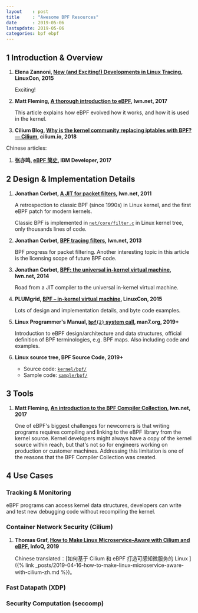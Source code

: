```yaml
---
layout    : post
title     : "Awesome BPF Resources"
date      : 2019-05-06
lastupdate: 2019-05-06
categories: bpf ebpf
---
```


## 1 Introduction & Overview

1. **Elena Zannoni, [New (and Exciting!) Developments in Linux
   Tracing](https://events.static.linuxfound.org/sites/events/files/slides/tracing-linux-ezannoni-linuxcon-ja-2015_0.pdf),
   LinuxCon, 2015**

    Exciting!

1. **Matt Fleming, [A thorough introduction to
   eBPF](https://lwn.net/Articles/740157/), lwn.net, 2017**

     This article explains how eBPF evolved how it works, and how it is used in
     the kernel.

1. **Cilium Blog, [Why is the kernel community replacing iptables with BPF? —
   Cilium](https://cilium.io/blog/2018/04/17/why-is-the-kernel-community-replacing-iptables/),
   cilium.io, 2018**

Chinese articles:

1. **张亦鸣, [eBPF 简史](https://www.ibm.com/developerworks/cn/linux/l-lo-eBPF-history/index.html), IBM Developer, 2017**

## 2 Design & Implementation Details

1. **Jonathan Corbet, [A JIT for packet
   filters](https://lwn.net/Articles/437981/), lwn.net, 2011**

    A retrospection to classic BPF (since 1990s) in Linux kernel, and the first
    eBPF patch for modern kernels.

    Classic BPF is implemented in
    [`net/core/filter.c`](https://github.com/torvalds/linux/blob/master/net/core/filter.c)
    in Linux kernel tree, only thousands lines of code.

1. **Jonathan Corbet, [BPF tracing filters](https://lwn.net/Articles/575531/),
   lwn.net, 2013**

    BPF progress for packet filtering. Another interesting topic in this article
    is the licensing scope of future BPF code.

1. **Jonathan Corbet, [BPF: the universal in-kernel virtual
   machine](https://lwn.net/Articles/599755/), lwn.net, 2014**

    Road from a JIT compiler to the universal in-kernel virtual machine.

1. **PLUMgrid, [BPF – in-kernel virtual
   machine](https://www.slideshare.net/AlexeiStarovoitov/bpf-inkernel-virtual-machine),
   LinuxCon, 2015**

    Lots of design and implementation details, and byte code examples.

1. **Linux Programmer's Manual, [`bpf(2)` system
   call](http://man7.org/linux/man-pages/man2/bpf.2.html), man7.org, 2019+**

    Introduction to eBPF design/architecture and data structures, official
    definition of BPF terminologies, e.g. BPF maps. Also including code and
    examples.

1. **Linux source tree, BPF Source Code, 2019+**

    * Source code: [`kernel/bpf/`](https://github.com/torvalds/linux/tree/master/kernel/bpf)
    * Sample code: [`sample/bpf/`](https://github.com/torvalds/linux/tree/master/sample/bpf)

## 3 Tools

1. **Matt Fleming, [An introduction to the BPF Compiler
   Collection](https://lwn.net/Articles/742082/), lwn.net, 2017**

   One of eBPF's biggest challenges for newcomers is that writing programs
   requires compiling and linking to the eBPF library from the kernel source.
   Kernel developers might always have a copy of the kernel source within reach,
   but that's not so for engineers working on production or customer machines.
   Addressing this limitation is one of the reasons that the BPF Compiler
   Collection was created.

## 4 Use Cases

### Tracking & Monitoring

eBPF programs can access kernel data structures, developers can write and test
new debugging code without recompiling the kernel.

### Container Network Security (Cilium)

1. **Thomas Graf, [How to Make Linux Microservice-Aware with Cilium and
   eBPF](https://www.infoq.com/presentations/linux-cilium-ebpf), InfoQ, 2019**

    Chinese translated：[如何基于 Cilium 和 eBPF 打造可感知微服务的 Linux
    ]({% link _posts/2019-04-16-how-to-make-linux-microservice-aware-with-cilium-zh.md %})。

### Fast Datapath (XDP)

### Security Computation (seccomp)
